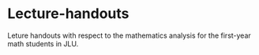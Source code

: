 # Lecture-handouts
Leture handouts with respect to the mathematics analysis for the first-year math students in JLU.
